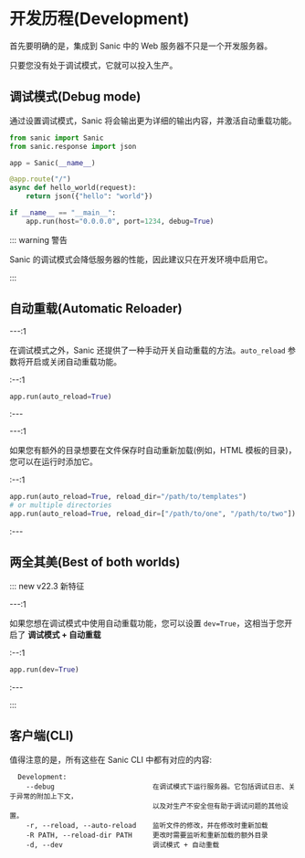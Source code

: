 # 开发历程(Development)

首先要明确的是，集成到 Sanic 中的 Web 服务器不只是一个开发服务器。

只要您没有处于调试模式，它就可以投入生产。

## 调试模式(Debug mode)

通过设置调试模式，Sanic 将会输出更为详细的输出内容，并激活自动重载功能。

```python
from sanic import Sanic
from sanic.response import json

app = Sanic(__name__)

@app.route("/")
async def hello_world(request):
    return json({"hello": "world"})

if __name__ == "__main__":
    app.run(host="0.0.0.0", port=1234, debug=True)
```

::: warning 警告

Sanic 的调试模式会降低服务器的性能，因此建议只在开发环境中启用它。

:::

## 自动重载(Automatic Reloader)

---:1

在调试模式之外，Sanic 还提供了一种手动开关自动重载的方法。`auto_reload` 参数将开启或关闭自动重载功能。

:--:1

```python
app.run(auto_reload=True)
```

:---

---:1

如果您有额外的目录想要在文件保存时自动重新加载(例如，HTML 模板的目录)，您可以在运行时添加它。

:--:1

```python
app.run(auto_reload=True, reload_dir="/path/to/templates")
# or multiple directories
app.run(auto_reload=True, reload_dir=["/path/to/one", "/path/to/two"])
```

:---

## 两全其美(Best of both worlds)

::: new v22.3 新特征

---:1

如果您想在调试模式中使用自动重载功能，您可以设置 `dev=True`，这相当于您开启了 **调试模式 + 自动重载**

:--:1

```python
app.run(dev=True)
```

:---

:::

## 客户端(CLI)

值得注意的是，所有这些在 Sanic CLI 中都有对应的内容:

```
  Development:
    --debug                        在调试模式下运行服务器。它包括调试日志、关于异常的附加上下文，
                                   以及对生产不安全但有助于调试问题的其他设置。
    -r, --reload, --auto-reload    监听文件的修改，并在修改时重新加载
    -R PATH, --reload-dir PATH     更改时需要监听和重新加载的额外目录
    -d, --dev                      调试模式 + 自动重载
```

